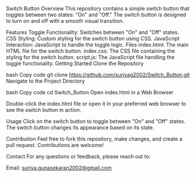Switch Button
Overview
This repository contains a simple switch button that toggles between two states: "On" and "Off." The switch button is designed to turn on and off with a smooth visual transition.

Features
Toggle Functionality: Switches between "On" and "Off" states.
CSS Styling: Custom styling for the switch button using CSS.
JavaScript Interaction: JavaScript to handle the toggle logic.
Files
index.html: The main HTML file for the switch button.
index.css: The CSS file containing the styling for the switch button.
script.js: The JavaScript file handling the toggle functionality.
Getting Started
Clone the Repository

bash
Copy code
git clone https://github.com/suriyag2002/Switch_Button.git
Navigate to the Project Directory

bash
Copy code
cd Switch_Button
Open index.html in a Web Browser

Double-click the index.html file or open it in your preferred web browser to see the switch button in action.

Usage
Click on the switch button to toggle between "On" and "Off" states. The switch button changes its appearance based on its state.

Contribution
Feel free to fork this repository, make changes, and create a pull request. Contributions are welcome!

Contact
For any questions or feedback, please reach out to:

Email: suriya.gunasekaran2002@gmail.com
